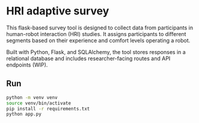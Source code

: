 
# HRI adaptive survey

This flask-based survey tool is designed to collect data from participants in human-robot interaction (HRI) studies. It assigns participants to different segments based on their experience and comfort levels operating a robot.

Built with Python, Flask, and SQLAlchemy, the tool stores responses in a relational database and includes researcher-facing routes and API endpoints (WIP).

## Run

```bash
python -m venv venv
source venv/bin/activate
pip install -r requirements.txt
python app.py
